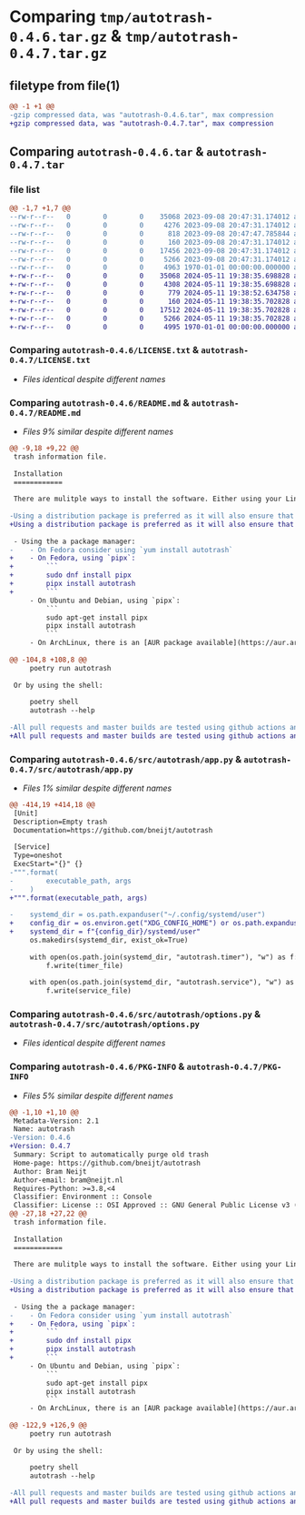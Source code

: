 # Comparing `tmp/autotrash-0.4.6.tar.gz` & `tmp/autotrash-0.4.7.tar.gz`

## filetype from file(1)

```diff
@@ -1 +1 @@
-gzip compressed data, was "autotrash-0.4.6.tar", max compression
+gzip compressed data, was "autotrash-0.4.7.tar", max compression
```

## Comparing `autotrash-0.4.6.tar` & `autotrash-0.4.7.tar`

### file list

```diff
@@ -1,7 +1,7 @@
--rw-r--r--   0        0        0    35068 2023-09-08 20:47:31.174012 autotrash-0.4.6/LICENSE.txt
--rw-r--r--   0        0        0     4276 2023-09-08 20:47:31.174012 autotrash-0.4.6/README.md
--rw-r--r--   0        0        0      818 2023-09-08 20:47:47.785844 autotrash-0.4.6/pyproject.toml
--rw-r--r--   0        0        0      160 2023-09-08 20:47:31.174012 autotrash-0.4.6/src/autotrash/__init__.py
--rw-r--r--   0        0        0    17456 2023-09-08 20:47:31.174012 autotrash-0.4.6/src/autotrash/app.py
--rw-r--r--   0        0        0     5266 2023-09-08 20:47:31.174012 autotrash-0.4.6/src/autotrash/options.py
--rw-r--r--   0        0        0     4963 1970-01-01 00:00:00.000000 autotrash-0.4.6/PKG-INFO
+-rw-r--r--   0        0        0    35068 2024-05-11 19:38:35.698828 autotrash-0.4.7/LICENSE.txt
+-rw-r--r--   0        0        0     4308 2024-05-11 19:38:35.698828 autotrash-0.4.7/README.md
+-rw-r--r--   0        0        0      779 2024-05-11 19:38:52.634758 autotrash-0.4.7/pyproject.toml
+-rw-r--r--   0        0        0      160 2024-05-11 19:38:35.702828 autotrash-0.4.7/src/autotrash/__init__.py
+-rw-r--r--   0        0        0    17512 2024-05-11 19:38:35.702828 autotrash-0.4.7/src/autotrash/app.py
+-rw-r--r--   0        0        0     5266 2024-05-11 19:38:35.702828 autotrash-0.4.7/src/autotrash/options.py
+-rw-r--r--   0        0        0     4995 1970-01-01 00:00:00.000000 autotrash-0.4.7/PKG-INFO
```

### Comparing `autotrash-0.4.6/LICENSE.txt` & `autotrash-0.4.7/LICENSE.txt`

 * *Files identical despite different names*

### Comparing `autotrash-0.4.6/README.md` & `autotrash-0.4.7/README.md`

 * *Files 9% similar despite different names*

```diff
@@ -9,18 +9,22 @@
 trash information file.
 
 Installation
 ============
 
 There are mulitple ways to install the software. Either using your Linux distribution package manager (if a package is available) or using the Python package directly.
 
-Using a distribution package is preferred as it will also ensure that autotrash is updated during your regular updates, however not all distributions have autotrash available as a package, so you may need ot use python directly anyway.
+Using a distribution package is preferred as it will also ensure that autotrash is updated during your regular updates, however not all distributions have autotrash available as a package, so you may need to use python directly anyway.
 
 - Using the a package manager:
-    - On Fedora consider using `yum install autotrash`
+    - On Fedora, using `pipx`:
+        ```
+        sudo dnf install pipx
+        pipx install autotrash
+        ```
     - On Ubuntu and Debian, using `pipx`:
         ```
         sudo apt-get install pipx
         pipx install autotrash
         ```
     - On ArchLinux, there is an [AUR package available](https://aur.archlinux.org/packages/autotrash/)
 
@@ -104,8 +108,8 @@
     poetry run autotrash
 
 Or by using the shell:
 
     poetry shell
     autotrash --help
 
-All pull requests and master builds are tested using github actions and require [`black`](https://github.com/psf/black) formatting.
+All pull requests and master builds are tested using github actions and require pre-commit to succeed.
```

### Comparing `autotrash-0.4.6/src/autotrash/app.py` & `autotrash-0.4.7/src/autotrash/app.py`

 * *Files 1% similar despite different names*

```diff
@@ -414,19 +414,18 @@
 [Unit]
 Description=Empty trash
 Documentation=https://github.com/bneijt/autotrash
 
 [Service]
 Type=oneshot
 ExecStart="{}" {}
-""".format(
-        executable_path, args
-    )
+""".format(executable_path, args)
 
-    systemd_dir = os.path.expanduser("~/.config/systemd/user")
+    config_dir = os.environ.get("XDG_CONFIG_HOME") or os.path.expanduser("~/.config")
+    systemd_dir = f"{config_dir}/systemd/user"
     os.makedirs(systemd_dir, exist_ok=True)
 
     with open(os.path.join(systemd_dir, "autotrash.timer"), "w") as f:
         f.write(timer_file)
 
     with open(os.path.join(systemd_dir, "autotrash.service"), "w") as f:
         f.write(service_file)
```

### Comparing `autotrash-0.4.6/src/autotrash/options.py` & `autotrash-0.4.7/src/autotrash/options.py`

 * *Files identical despite different names*

### Comparing `autotrash-0.4.6/PKG-INFO` & `autotrash-0.4.7/PKG-INFO`

 * *Files 5% similar despite different names*

```diff
@@ -1,10 +1,10 @@
 Metadata-Version: 2.1
 Name: autotrash
-Version: 0.4.6
+Version: 0.4.7
 Summary: Script to automatically purge old trash
 Home-page: https://github.com/bneijt/autotrash
 Author: Bram Neijt
 Author-email: bram@neijt.nl
 Requires-Python: >=3.8,<4
 Classifier: Environment :: Console
 Classifier: License :: OSI Approved :: GNU General Public License v3 (GPLv3)
@@ -27,18 +27,22 @@
 trash information file.
 
 Installation
 ============
 
 There are mulitple ways to install the software. Either using your Linux distribution package manager (if a package is available) or using the Python package directly.
 
-Using a distribution package is preferred as it will also ensure that autotrash is updated during your regular updates, however not all distributions have autotrash available as a package, so you may need ot use python directly anyway.
+Using a distribution package is preferred as it will also ensure that autotrash is updated during your regular updates, however not all distributions have autotrash available as a package, so you may need to use python directly anyway.
 
 - Using the a package manager:
-    - On Fedora consider using `yum install autotrash`
+    - On Fedora, using `pipx`:
+        ```
+        sudo dnf install pipx
+        pipx install autotrash
+        ```
     - On Ubuntu and Debian, using `pipx`:
         ```
         sudo apt-get install pipx
         pipx install autotrash
         ```
     - On ArchLinux, there is an [AUR package available](https://aur.archlinux.org/packages/autotrash/)
 
@@ -122,9 +126,9 @@
     poetry run autotrash
 
 Or by using the shell:
 
     poetry shell
     autotrash --help
 
-All pull requests and master builds are tested using github actions and require [`black`](https://github.com/psf/black) formatting.
+All pull requests and master builds are tested using github actions and require pre-commit to succeed.
```

